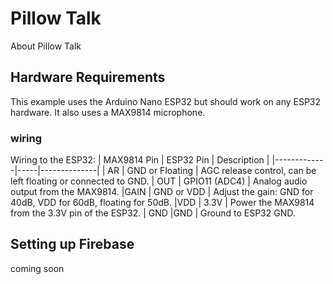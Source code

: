 # Pillow Talk

About Pillow Talk

## Hardware Requirements

This example uses the Arduino Nano ESP32 but should work on any ESP32 hardware. It also uses a MAX9814 microphone.

### wiring

Wiring to the ESP32:
| MAX9814 Pin | ESP32 Pin | Description |
|-------------|-----|--------------|
| AR | GND or Floating | AGC release control, can be left floating or connected to GND.
| OUT | GPIO11 (ADC4) | Analog audio output from the MAX9814.
|GAIN | GND or VDD | Adjust the gain: GND for 40dB, VDD for 60dB, floating for 50dB.
|VDD | 3.3V | Power the MAX9814 from the 3.3V pin of the ESP32.
| GND |GND | Ground to ESP32 GND.

## Setting up Firebase

coming soon
